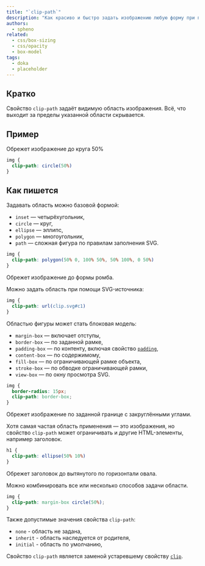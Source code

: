 ```yaml
---
title: "`clip-path`"
description: "Как красиво и быстро задать изображению любую форму при помощи всего одного свойства CSS"
authors:
  - spheno
related:
  - css/box-sizing
  - css/opacity
  - box-model
tags:
  - doka
  - placeholder
---
```


## Кратко

Свойство `clip-path` задаёт видимую область изображения. Всё, что выходит за пределы указанной области скрывается.

## Пример

Обрежет изображение до круга 50%

```css
img {
  clip-path: circle(50%)
}
```

## Как пишется

Задавать область можно базовой формой:

- `inset` — четырёхугольник,
- `circle` — круг,
- `ellipse` — эллипс,
- `polygon` — многоугольник,
- `path` — сложная фигура по правилам заполнения SVG.

```css
img {
  clip-path: polygon(50% 0, 100% 50%, 50% 100%, 0 50%)
}
```

Обрежет изображение до формы ромба.

Можно задать область при помощи SVG-источника:

```css
img {
  clip-path: url(clip.svg#c1)
}
```

Областью фигуры может стать блоковая модель:

- `margin-box` — включает отступы,
- `border-box` — по заданной рамке,
- `padding-box` — по контенту, включая свойство [`padding`](/css/padding/),
- `content-box` — по содержимому,
- `fill-box` — по ограничивающей рамке объекта,
- `stroke-box` — по обводке ограничивающей рамки,
- `view-box` — по окну просмотра SVG.

```css
img {
  border-radius: 15px;
  clip-path: border-box;
}
```

Обрежет изображение по заданной границе с закруглёнными углами.


Хотя самая частая область применения — это изображения, но свойство `clip-path` может ограничивать и другие HTML-элементы, например заголовок.

```css
h1 {
  clip-path: ellipse(50% 10%)
}
```

Обрежет заголовок до вытянутого по горизонтали овала.

Можно комбинировать все или несколько способов задачи области.

```css
img {
  clip-path: margin-box circle(50%);
}
```

Также допустимые значения свойства `clip-path`:

- `none` - область не задана,
- `inherit` - область наследуется от родителя,
- `initial` - область по умолчанию,

Свойство  `clip-path` является заменой устаревшему свойству [`clip`](/ccs/clip/).
